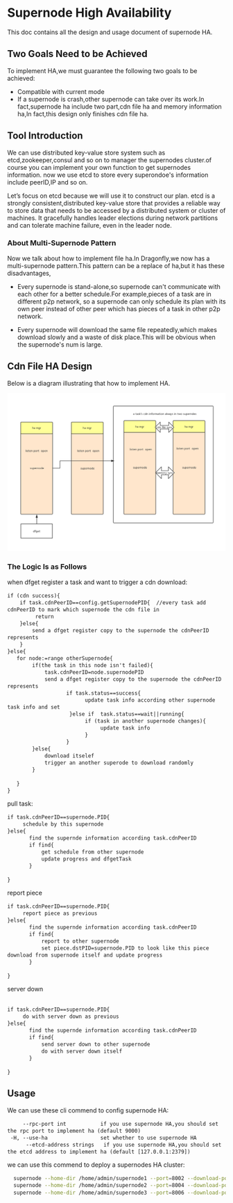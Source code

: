 # Supernode High Availability

This doc contains all the design and usage document of supernode HA.

## Two Goals Need to be Achieved

To implement HA,we must guarantee the following two goals to be achieved:

- Compatible with current mode
- If a supernode is crash,other supernode can take over its work.In fact,supernode ha include two part,cdn file ha and memory information ha,In fact,this design only finishes cdn file ha. 
## Tool Introduction

We can use distributed key-value store system such as etcd,zookeeper,consul and so on to manager the supernodes cluster.of course you can implement your own function to get supernodes information.
now we use etcd to store every superondoe's information include peerID,IP and so on. 

Let’s focus on etcd because we will use it to construct our plan. etcd is a strongly consistent,distributed key-value store that provides a reliable way to store data that needs to
be accessed by a distributed system or cluster of machines. It gracefully handles leader elections during network partitions and can tolerate machine failure, even in the leader node.

### About Multi-Supernode Pattern

Now we talk about how to implement file ha.In Dragonfly,we now has a multi-supernode pattern.This pattern can be a replace of ha,but it has these disadvantages,

- Every supernode is stand-alone,so supernode can't communicate with each other for a better schedule.For example,pieces of a task are in different p2p network,
so a supernode can only schedule its plan with its own peer instead of other peer which has pieces of a task in other p2p network.

- Every supernode will download the same file repeatedly,which makes download slowly and a waste of disk place.This will be obvious when the supernode's num is large.

## Cdn File HA Design

Below is a diagram illustrating that how to implement HA.

![ha_design.png](../images/design_ha.png)

### The Logic Is as Follows
when dfget register a task and want to trigger a cdn download:
```
if (cdn success){
    if task.cdnPeerID==config.getSupernodePID{  //every task add cdnPeerID to mark which supernode the cdn file in  
         return 
    }else{
        send a dfget register copy to the supernode the cdnPeerID represents
    }  
}else{
   for node:=range otherSupernode{
        if(the task in this node isn't failed){
            task.cdnPeerID=node.supernodePID    
            send a dfget register copy to the supernode the cdnPeerID represents
                   if task.status==success{
                         update task info according other supernode task info and set 
                    }else if  task.status==wait||running{
                         if (task in another supernode changes){
                              update task info
                         } 
                   }
        }else{
            download itselef
            trigger an another superode to download randomly
        }

   }
}

```

pull task:

```
if task.cdnPeerID==supernode.PID{
     schedule by this supernode
}else{
       find the supernde information according task.cdnPeerID
       if find{
           get schedule from other supernode
           update progress and dfgetTask        
       }
   
}
```
report piece
```
if task.cdnPeerID==supernode.PID{
     report piece as previous
}else{
       find the supernde information according task.cdnPeerID
       if find{
           report to other supernode
           set piece.dstPID=supernode.PID to look like this piece download from supernode itself and update progress
       }
   
}

```
server down  
```

if task.cdnPeerID==supernode.PID{
     do with server down as previous
}else{
       find the supernde information according task.cdnPeerID
       if find{
           send server down to other supernode
           do with server down itself
       }
   
}
``` 

## Usage

We can use these cli commend to config supernode HA:

```
     --rpc-port int           if you use supernode HA,you should set the rpc port to implement ha (default 9000)
 -H, --use-ha                 set whether to use supernode HA
      --etcd-address strings   if you use supernode HA,you should set the etcd address to implement ha (default [127.0.0.1:2379])

```

we can use this commend to deploy a supernodes HA cluster:

```sh
  supernode --home-dir /home/admin/supernode1 --port=8002 --download-port=8001 --advertise-ip=127.0.0.1 -H  --rpc-port 8003  --etcd-address 127.0.0.1:2379
  supernode --home-dir /home/admin/supernode2 --port=8004 --download-port=8001 --advertise-ip=127.0.0.2 -H  --rpc-port 8005  --etcd-address 127.0.0.1:2379
  supernode --home-dir /home/admin/supernode3 --port=8006 --download-port=8001 --advertise-ip=127.0.0.3 -H  --rpc-port 8007  --etcd-address 127.0.0.1:2379
```
